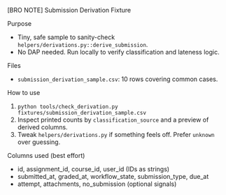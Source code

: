 [BRO NOTE] Submission Derivation Fixture

Purpose
- Tiny, safe sample to sanity-check `helpers/derivations.py::derive_submission`.
- No DAP needed. Run locally to verify classification and lateness logic.

Files
- `submission_derivation_sample.csv`: 10 rows covering common cases.

How to use
1) `python tools/check_derivation.py fixtures/submission_derivation_sample.csv`
2) Inspect printed counts by `classification_source` and a preview of derived columns.
3) Tweak `helpers/derivations.py` if something feels off. Prefer `unknown` over guessing.

Columns used (best effort)
- id, assignment_id, course_id, user_id (IDs as strings)
- submitted_at, graded_at, workflow_state, submission_type, due_at
- attempt, attachments, no_submission (optional signals)


